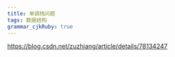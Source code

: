 ```yaml
---
title: 单调栈问题
tags: 数据结构
grammar_cjkRuby: true
---
```



https://blog.csdn.net/zuzhiang/article/details/78134247